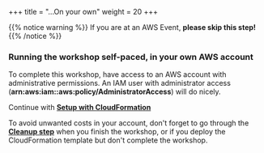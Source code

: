 +++
title = "...On your own"
weight = 20
+++

{{% notice warning %}}
If you are at an AWS Event, **please skip this step!**
{{% /notice %}}

### Running the workshop self-paced, in your own AWS account


To complete this workshop, have access to an AWS account with administrative permissions. An IAM user with administrator access (**arn:aws:iam::aws:policy/AdministratorAccess**) will do nicely.

Continue with [**Setup with CloudFormation**](/efficient-and-resilient-ec2-auto-scaling/50-launch_cloudformation.html)

To avoid unwanted costs in your account, don't forget to go through the [**Cleanup step**](/efficient-and-resilient-ec2-auto-scaling/90-cleanup.html) when you finish the workshop, or if you deploy the CloudFormation template but don't complete the workshop.
